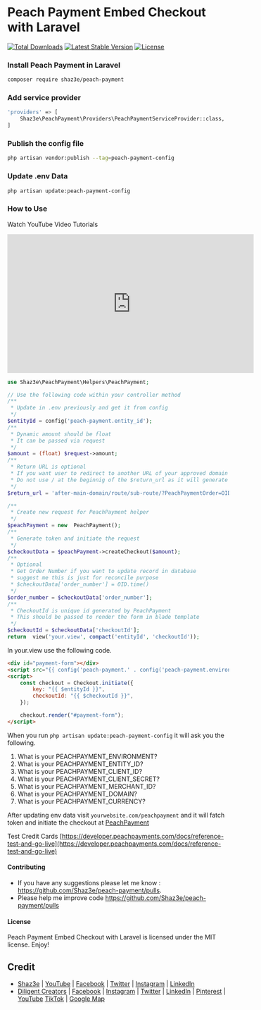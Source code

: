 # Peach Payment Embed Checkout with Laravel

[![Total Downloads](http://poser.pugx.org/shaz3e/peach-payment/downloads)](https://packagist.org/packages/shaz3e/peach-payment)
[![Latest Stable Version](http://poser.pugx.org/shaz3e/peach-payment/v)](https://packagist.org/packages/shaz3e/peach-payment)
[![License](http://poser.pugx.org/shaz3e/peach-payment/license)](https://packagist.org/packages/shaz3e/peach-payment)


### Install Peach Payment in Laravel
```bash
composer require shaz3e/peach-payment
```

### Add service provider
```bash
'providers' => [
    Shaz3e\PeachPayment\Providers\PeachPaymentServiceProvider::class,
]
```

### Publish the config file
```bash
php artisan vendor:publish --tag=peach-payment-config
```

### Update .env Data
```bash
php artisan update:peach-payment-config
```

### How to Use

Watch YouTube Video Tutorials
<iframe width="560" height="315" src="https://www.youtube.com/embed/Gw1Xw5ED5YA?si=9pIymaUZRI8pvmWg&amp;controls=0" title="YouTube video player" frameborder="0" allow="accelerometer; autoplay; clipboard-write; encrypted-media; gyroscope; picture-in-picture; web-share" allowfullscreen></iframe>

```php
use Shaz3e\PeachPayment\Helpers\PeachPayment;

// Use the following code within your controller method
/**
 * Update in .env previously and get it from config
 */
$entityId = config('peach-payment.entity_id');
/**
 * Dynamic amount should be float
 * It can be passed via request
 */
$amount = (float) $request->amount;
/**
 * Return URL is optional
 * If you want user to redirect to another URL of your approved domain you can use the following
 * Do not use / at the beginnig of the $return_url as it will generate URL i.e. config('peach-payment.domain').'/'.$return_url.'/?PeachPaymentOrder='.$order_number
 */
$return_url = 'after-main-domain/route/sub-route/?PeachPaymentOrder=OID123456789'; // Optional

/**
 * Create new request for PeachPayment helper
 */
$peachPayment = new  PeachPayment();
/**
 * Generate token and initiate the request
 */
$checkoutData = $peachPayment->createCheckout($amount);
/**
 * Optional
 * Get Order Number if you want to update record in database
 * suggest me this is just for reconcile purpose
 * $checkoutData['order_number'] = OID.time()
 */
$order_number = $checkoutData['order_number'];
/**
 * CheckoutId is unique id generated by PeachPayment
 * This should be passed to render the form in blade template
 */
$checkoutId = $checkoutData['checkoutId'];
return  view('your.view', compact('entityId', 'checkoutId'));
```

In your.view use the following code.

```html
<div id="payment-form"></div>
<script src="{{ config('peach-payment.' . config('peach-payment.environment') . '.embedded_checkout_url') }}"></script>
<script>
    const checkout = Checkout.initiate({
        key: "{{ $entityId }}",
        checkoutId: "{{ $checkoutId }}",
    });

    checkout.render("#payment-form");
</script>
```

When you run ```php artisan update:peach-payment-config``` it will ask you the following.
1. What is your PEACHPAYMENT_ENVIRONMENT? 
2. What is your PEACHPAYMENT_ENTITY_ID? 
3. What is your PEACHPAYMENT_CLIENT_ID? 
4. What is your PEACHPAYMENT_CLIENT_SECRET? 
5. What is your PEACHPAYMENT_MERCHANT_ID? 
6. What is your PEACHPAYMENT_DOMAIN?
7. What is your PEACHPAYMENT_CURRENCY? 

After updating env data visit ```yourwebsite.com/peachpayment``` and it will fatch token and initiate the checkout at [PeachPayment](https://peachpayments.com)

Test Credit Cards [https://developer.peachpayments.com/docs/reference-test-and-go-live](https://developer.peachpayments.com/docs/reference-test-and-go-live)

#### Contributing

* If you have any suggestions please let me know : https://github.com/Shaz3e/peach-payment/pulls.
* Please help me improve code https://github.com/Shaz3e/peach-payment/pulls

#### License
Peach Payment Embed Checkout with Laravel is licensed under the MIT license. Enjoy!

## Credit
* [Shaz3e](https://www.shaz3e.com) | [YouTube](https://www.youtube.com/@shaz3e) | [Facebook](https://www.facebook.com/shaz3e) | [Twitter](https://twitter.com/shaz3e) | [Instagram](https://www.instagram.com/shaz3e) | [LinkedIn](https://www.linkedin.com/in/shaz3e/)
* [Diligent Creators](https://www.diligentcreators.com) | [Facebook](https://www.facebook.com/diligentcreators) | [Instagram](https://www.instagram.com/diligentcreators/) | [Twitter](https://twitter.com/diligentcreator) | [LinkedIn](https://www.linkedin.com/company/diligentcreators/) | [Pinterest](https://www.pinterest.com/DiligentCreators/) | [YouTube](https://www.youtube.com/@diligentcreator) [TikTok](https://www.tiktok.com/@diligentcreators) | [Google Map](https://g.page/diligentcreators)